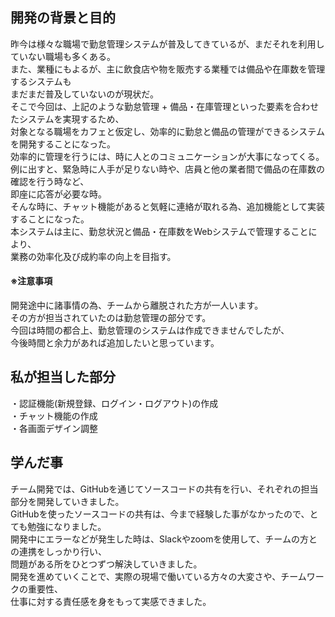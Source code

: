 ## 開発の背景と目的

昨今は様々な職場で勤怠管理システムが普及してきているが、まだそれを利用していない職場も多くある。<br>
また、業種にもよるが、主に飲食店や物を販売する業種では備品や在庫数を管理するシステムも<br>
まだまだ普及していないのが現状だ。<br>
そこで今回は、上記のような勤怠管理 + 備品・在庫管理といった要素を合わせたシステムを実現するため、<br>
対象となる職場をカフェと仮定し、効率的に勤怠と備品の管理ができるシステムを開発することになった。<br>
効率的に管理を行うには、時に人とのコミュニケーションが大事になってくる。<br>
例に出すと、緊急時に人手が足りない時や、店員と他の業者間で備品の在庫数の確認を行う時など、<br>
即座に応答が必要な時。<br>
そんな時に、チャット機能があると気軽に連絡が取れる為、追加機能として実装することになった。<br>
本システムは主に、勤怠状況と備品・在庫数をWebシステムで管理することにより、<br>
業務の効率化及び成約率の向上を目指す。<br>

#### ※注意事項

開発途中に諸事情の為、チームから離脱された方が一人います。<br>
その方が担当されていたのは勤怠管理の部分です。<br>
今回は時間の都合上、勤怠管理のシステムは作成できませんでしたが、<br>
今後時間と余力があれば追加したいと思っています。<br>

## 私が担当した部分

・認証機能(新規登録、ログイン・ログアウト)の作成<br>
・チャット機能の作成<br>
・各画面デザイン調整<br>

## 学んだ事

チーム開発では、GitHubを通じてソースコードの共有を行い、それぞれの担当部分を開発していきました。<br>
GitHubを使ったソースコードの共有は、今まで経験した事がなかったので、とても勉強になりました。<br>
開発中にエラーなどが発生した時は、Slackやzoomを使用して、チームの方との連携をしっかり行い、<br>
問題がある所をひとつずつ解決していきました。<br>
開発を進めていくことで、実際の現場で働いている方々の大変さや、チームワークの重要性、<br>
仕事に対する責任感を身をもって実感できました。<br>